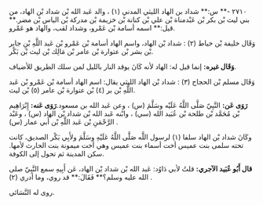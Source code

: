 ٢٧١٠ -** س:** شداد بن الهاد الليثي المدني (١) ، والد عَبد الله بْن شداد بْن الهاد، من بني ليث بْن بكر بْن عَبْدمناة بْن علي بْن كنانة بْن خزيمة بْن مدركة بْن الياس بْن مضر.** قيل:** اسمه أسامة بْن عَمْرو، وشداد لقب، والهاد هو عَمْرو.

وَقَال خليفة بْن خياط (٢) : شداد بْن الهاد، واسم الهاد أسامة بْن عَمْرو بْن عَبد اللَّهِ بْنِ جابر بْن بشر بْن عتوارة بْن عامر بْن مَالِك بْن ليث بْن بَكْر.

**وَقَال غيره:** إنما قيل له: الهاد لأنه كَانَ يوقد النار بالليل لمن سلك الطريق للأضياف.

وَقَال مسلم بْن الحجاج (٣) : شداد بْن الهاد الليثي يقال: اسم الهاد أسامة بْن عَمْرو بْن عَبد اللَّهِ بْن بر (٤) بْن عتوارة بْن عامر (٥) بْن ليث.

**رَوَى عَن:** النَّبِيّ صَلَّى اللَّهُ عَلَيْه وسَلَّمَ (س) ، وعن عَبد الله بن مسعود.**رَوَى عَنه:** إِبْرَاهِيم بْن مُحَمَّد بْن طلحة بْن عُبَيد الله (سي) ، وابْنه عَبد الله بْن شداد بْن الهاد (س) ، وعَبْد الرَّحْمَنِ بْن عَبد اللَّهِ بْن أَبي عمار (س) .

وكَانَ شداد بْن الهاد سلفا (١) لرسول اللَّه صَلَّى اللَّهُ عَلَيْهِ وسَلَّمَ ولأَبِي بَكْر الصديق، كانت تحته سلمى بنت عميس أخت أسماء بنت عميس وهي أخت ميمونة بنت الحارث لأمها. سكن المدينة ثم تحول إلى الكوفة.

**قال أَبُو عُبَيد الآجري:** قلتُ لأبي دَاوُد: عَبد الله بْن شداد بْن الهاد، عَن أَبِيهِ سمع النَّبِيّ صلى الله عليه وسلم؟** فَقَالَ:** قد روي، وما أدري (٢) .

روى له النَّسَائي.